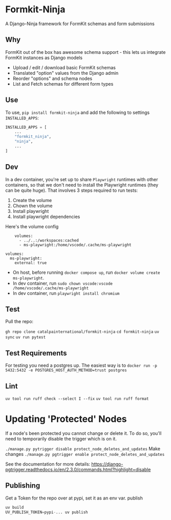 # Formkit-Ninja

A Django-Ninja framework for FormKit schemas and form submissions

## Why

FormKit out of the box has awesome schema support - this lets us integrate FormKit instances as Django models

- Upload / edit / download basic FormKit schemas
- Translated "option" values from the Django admin
- Reorder "options" and schema nodes
- List and Fetch schemas for different form types

## Use

To use, `pip install formkit-ninja` and add the following to settings `INSTALLED_APPS`:

```py
INSTALLED_APPS = [
    ...
    "formkit_ninja",
    "ninja",
    ...
]
```

## Dev

In a dev container, you're set up to share `Playwright` runtimes with other containers, so that we don't need to install the Playwright runtimes (they can be quite huge). That involves 3 steps required to run tests:

  1) Create the volume 
  2) Chown the volume
  3) Install playwright
  4) Install playwright dependencies

Here's the volume config

```
    volumes:
      - ../..:/workspaces:cached
      - ms-playwright:/home/vscode/.cache/ms-playwright

volumes:
  ms-playwright:
    external: true
```

 - On host, before running `docker compose up`, run `docker volume create ms-playwright`.
 - In dev container, run `sudo chown vscode:vscode /home/vscode/.cache/ms-playwright`
 - In dev container, run `playwright install chromium`

## Test

Pull the repo:

`gh repo clone catalpainternational/formkit-ninja`
`cd formkit-ninja`
`uv sync`
`uv run pytest`

## Test Requirements

For testing you need a postgres up.
The easiest way is to `docker run -p 5432:5432 -e POSTGRES_HOST_AUTH_METHOD=trust postgres`

## Lint
`uv tool run ruff check --select I --fix`
`uv tool run ruff format`

# Updating 'Protected' Nodes

If a node's been protected you cannot change or delete it. To do so, you'll need to temporarily disable the trigger which is on it.

`./manage.py pytrigger disable protect_node_deletes_and_updates`
Make changes
`./manage.py pgtrigger enable protect_node_deletes_and_updates`

See the documentation for more details: https://django-pgtrigger.readthedocs.io/en/2.3.0/commands.html?highlight=disable

## Publishing


Get a Token for the repo over at pypi, set it as an env var. publish

```py
uv build
UV_PUBLISH_TOKEN=pypi-... uv publish
```
